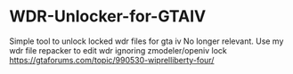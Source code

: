 # WDR-Unlocker-for-GTAIV
Simple tool to unlock locked wdr files for gta iv
No longer relevant. Use my wdr file repacker to edit wdr ignoring zmodeler/openiv lock
https://gtaforums.com/topic/990530-wiprelliberty-four/
